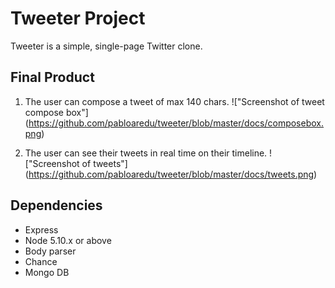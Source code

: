 # Tweeter Project

Tweeter is a simple, single-page Twitter clone.


## Final Product

1. The user can compose a tweet of max 140 chars.
!["Screenshot of tweet compose box"] (https://github.com/pabloaredu/tweeter/blob/master/docs/composebox.png)

2. The user can see their tweets in real time on their timeline.
!["Screenshot of tweets"] (https://github.com/pabloaredu/tweeter/blob/master/docs/tweets.png)


## Dependencies

- Express
- Node 5.10.x or above
- Body parser
- Chance
- Mongo DB

